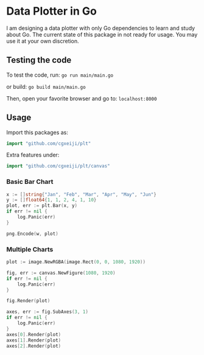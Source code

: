 # Data Plotter in Go
I am designing a data plotter with only Go dependencies to learn and study about Go.
The current state of this package in not ready for usage. You may use it at your own discretion.

## Testing the code
To test the code, run:
`go run main/main.go`

or build:
`go build main/main.go`

Then, open your favorite browser and go to:
`localhost:8000`

## Usage
Import this packages as:
```go
import "github.com/cgxeiji/plt"
```

Extra features under:
```go
import "github.com/cgxeiji/plt/canvas"
```

### Basic Bar Chart

```go
x := []string{"Jan", "Feb", "Mar", "Apr", "May", "Jun"}
y := []float64{1, 1, 2, 4, 1, 10}
plot, err := plt.Bar(x, y)
if err != nil {
	log.Panic(err)
}

png.Encode(w, plot)
```

### Multiple Charts

```go
plot := image.NewRGBA(image.Rect(0, 0, 1080, 1920))

fig, err := canvas.NewFigure(1080, 1920)
if err != nil {
	log.Panic(err)
}

fig.Render(plot)

axes, err := fig.SubAxes(3, 1)
if err != nil {
	log.Panic(err)
}
axes[0].Render(plot)
axes[1].Render(plot)
axes[2].Render(plot)
```
